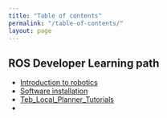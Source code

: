 ```yaml
---
title: "Table of contents"
permalink: "/table-of-contents/"
layout: page
---
```

## ROS Developer Learning path

  - [Introduction to robotics](https://abbhicse.github.io/AIROS/introduction-to-robotics/)
  - [Software installation](https://abbhicse.github.io/AIROS/software-installation/)
  - [Teb_Local_Planner_Tutorials](http://wiki.ros.org/teb_local_planner/Tutorials)
  - 

